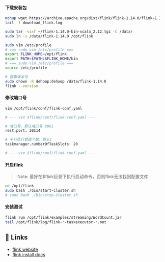 #### 下载安装包

```bash
nohup wget https://archive.apache.org/dist/flink/flink-1.14.0/flink-1.14.0-bin-scala_2.12.tgz >> download_flink.log 2>&1 &
tail -f download_flink.log

sudo tar -vzxf ~/flink-1.14.0-bin-scala_2.12.tgz -C /data/
sudo ln -s /data/flink-1.14.0 /opt/flink 

sudo vim /etc/profile
# === sudo vim /etc/profile ===
export FLINK_HOME=/opt/flink
export PATH=$PATH:$FLINK_HOME/bin 
# === sudo vim /etc/profile ===
source /etc/profile

# 查看版本号
sudo chown -R dehoop:dehoop /data/flink-1.14.0
flink --version
```

#### 修改端口号

```bash
vim /opt/flink/conf/flink-conf.yaml

# --- vim $flink/conf/flink-conf.yaml ---

# 端口号，默认端口号 8081
rest.port: 30114

# 平行执行管道个数，默认1
taskmanager.numberOfTaskSlots: 20

# --- vim $flink/conf/flink-conf.yaml ---
```

#### 开启flink

> Note:
> 最好在$flink目录下执行启动命令，否则flink无法找到配置文件

```bash
cd /opt/flink
sudo bash ./bin/start-cluster.sh
# sudo bash ./bin/stop-cluster.sh
```

#### 安装测试

```bash
flink run /opt/flink/examples/streaming/WordCount.jar
tail /opt/flink/log/flink-*-taskexecutor-*.out
```

## 🔗 Links

- [flink website](https://flink.apache.org/)
- [flink install docs](https://ci.apache.org/projects/flink/flink-docs-release-1.12/try-flink/local_installation.html)
